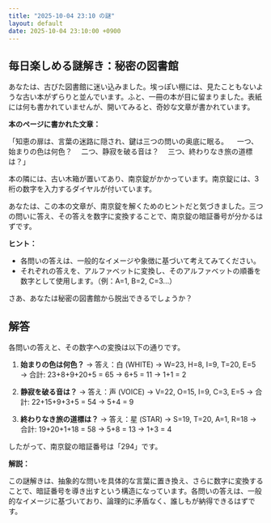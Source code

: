 ```yaml
---
title: "2025-10-04 23:10 の謎"
layout: default
date: 2025-10-04 23:10:00 +0900
---
```

## 毎日楽しめる謎解き：秘密の図書館

あなたは、古びた図書館に迷い込みました。埃っぽい棚には、見たこともないような古い本がずらりと並んでいます。ふと、一冊の本が目に留まりました。表紙には何も書かれていませんが、開いてみると、奇妙な文章が書かれています。

**本のページに書かれた文章：**

「知恵の扉は、言葉の迷路に隠され、鍵は三つの問いの奥底に眠る。
　一つ、始まりの色は何色？
　二つ、静寂を破る音は？
　三つ、終わりなき旅の道標は？」

本の隣には、古い木箱が置いてあり、南京錠がかかっています。南京錠には、3桁の数字を入力するダイヤルが付いています。

あなたは、この本の文章が、南京錠を解くためのヒントだと気づきました。三つの問いに答え、その答えを数字に変換することで、南京錠の暗証番号が分かるはずです。

**ヒント：**

*   各問いの答えは、一般的なイメージや象徴に基づいて考えてみてください。
*   それぞれの答えを、アルファベットに変換し、そのアルファベットの順番を数字として使用します。（例：A=1, B=2, C=3...）

さあ、あなたは秘密の図書館から脱出できるでしょうか？

## 解答

各問いの答えと、その数字への変換は以下の通りです。

1.  **始まりの色は何色？** → 答え：白 (WHITE) → W=23, H=8, I=9, T=20, E=5 
   → 合計: 23+8+9+20+5 = 65
   → 6+5 = 11 → 1+1 = 2

2.  **静寂を破る音は？** → 答え：声 (VOICE) → V=22, O=15, I=9, C=3, E=5
    → 合計: 22+15+9+3+5 = 54
   → 5+4 = 9

3.  **終わりなき旅の道標は？** → 答え：星 (STAR) → S=19, T=20, A=1, R=18
   → 合計: 19+20+1+18 = 58
   → 5+8 = 13 → 1+3 = 4

したがって、南京錠の暗証番号は「294」です。

**解説：**

この謎解きは、抽象的な問いを具体的な言葉に置き換え、さらに数字に変換することで、暗証番号を導き出すという構造になっています。各問いの答えは、一般的なイメージに基づいており、論理的に矛盾なく、誰しもが納得できるはずです。
